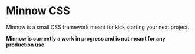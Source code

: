 # Minnow CSS

Minnow is a small CSS framework meant for kick starting your next project.

**Minnow is currently a work in progress and is not meant for any production use.**